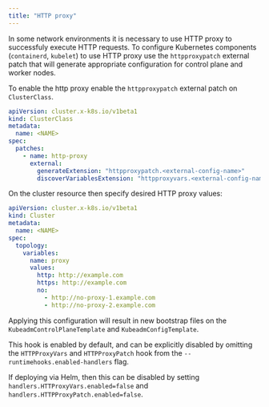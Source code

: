 ```yaml
---
title: "HTTP proxy"
---
```


In some network environments it is necessary to use HTTP proxy to successfuly execute HTTP requests.
To configure Kubernetes components (`containerd`, `kubelet`) to use HTTP proxy use the `httpproxypatch`
external patch that will generate appropriate configuration for control plane and worker nodes.

To enable the http proxy enable the `httpproxypatch` external patch on `ClusterClass`.

```yaml
apiVersion: cluster.x-k8s.io/v1beta1
kind: ClusterClass
metadata:
  name: <NAME>
spec:
  patches:
    - name: http-proxy
      external:
        generateExtension: "httpproxypatch.<external-config-name>"
        discoverVariablesExtension: "httpproxyvars.<external-config-name>"
```

On the cluster resource then specify desired HTTP proxy values:

```yaml
apiVersion: cluster.x-k8s.io/v1beta1
kind: Cluster
metadata:
  name: <NAME>
spec:
  topology:
    variables:
      name: proxy
      values:
        http: http://example.com
        https: http://example.com
        no:
          - http://no-proxy-1.example.com
          - http://no-proxy-2.example.com
```

Applying this configuration will result in new bootstrap files on the `KubeadmControlPlaneTemplate`
and `KubeadmConfigTemplate`.

This hook is enabled by default, and can be explicitly disabled by omitting the `HTTPProxyVars`
and `HTTPProxyPatch` hook from the `--runtimehooks.enabled-handlers` flag.

If deploying via Helm, then this can be disabled by setting `handlers.HTTProxyVars.enabled=false` and
`handlers.HTTPProxyPatch.enabled=false`.
